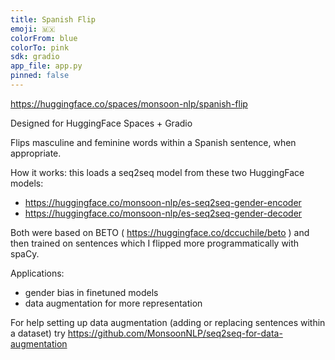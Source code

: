 ```yaml
---
title: Spanish Flip
emoji: 🇲🇽
colorFrom: blue
colorTo: pink
sdk: gradio
app_file: app.py
pinned: false
---
```


https://huggingface.co/spaces/monsoon-nlp/spanish-flip

Designed for HuggingFace Spaces + Gradio

Flips masculine and feminine words within a Spanish sentence, when appropriate.

How it works: this loads a seq2seq model from these two HuggingFace models:
- https://huggingface.co/monsoon-nlp/es-seq2seq-gender-encoder
- https://huggingface.co/monsoon-nlp/es-seq2seq-gender-decoder

Both were based on BETO ( https://huggingface.co/dccuchile/beto ) and then
trained on sentences which I flipped more programmatically with spaCy.

Applications:
- gender bias in finetuned models
- data augmentation for more representation

For help setting up data augmentation (adding or replacing sentences within
a dataset) try https://github.com/MonsoonNLP/seq2seq-for-data-augmentation
